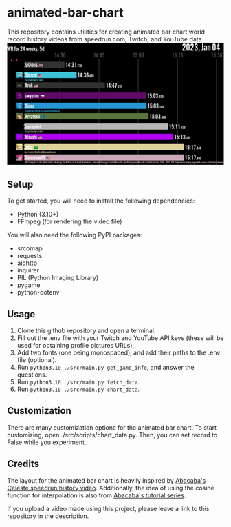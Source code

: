 # animated-bar-chart
This repository contains utilities for creating animated bar chart world record history videos from speedrun.com, Twitch, and YouTube data.
![animated bar chart example](./example.png)

## Setup
To get started, you will need to install the following dependencies:
* Python (3.10+)
* FFmpeg (for rendering the video file)

You will also need the following PyPI packages:
* srcomapi
* requests
* aiohttp
* inquirer
* PIL (Python Imaging Library)
* pygame
* python-dotenv

## Usage
1. Clone this github repository and open a terminal.
2. Fill out the .env file with your Twitch and YouTube API keys (these will be used for obtaining profile pictures URLs).
3. Add two fonts (one being monospaced), and add their paths to the .env file (optional).
4. Run `python3.10 ./src/main.py get_game_info`, and answer the questions.
5. Run `python3.10 ./src/main.py fetch_data`.
6. Run `python3.10 ./src/main.py chart_data`.

## Customization
There are many customization options for the animated bar chart. To start customizing, open ./src/scripts/chart_data.py. Then, you can set record to False while you experiment.

## Credits
The layout for the animated bar chart is heavily inspired by [Abacaba's Celeste speedrun history video](https://youtu.be/T_0ACLhtgnU). Additionally, the idea of using the cosine function for interpolation is also from [Abacaba's tutorial series](https://youtu.be/7srfHUXP6kM).

If you upload a video made using this project, please leave a link to this repository in the description.
